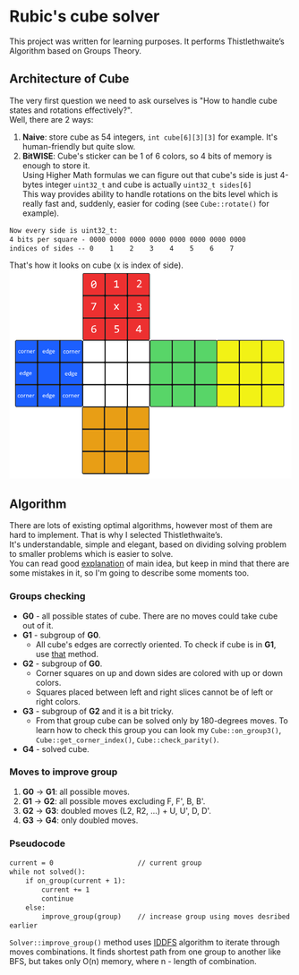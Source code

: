 # Rubic's cube solver

This project was written for learning purposes. It performs Thistlethwaite’s Algorithm based on Groups Theory.

## Architecture of Cube

The very first question we need to ask ourselves is "How to handle cube states and rotations effectively?".\
Well, there are 2 ways:
1. **Naive**: store cube as 54 integers, `int cube[6][3][3]` for example. It's human-friendly but quite slow.
2. **BitWISE**: Cube's sticker can be 1 of 6 colors, so 4 bits of memory is enough to store it. \
Using Higher Math formulas we can figure out that cube's side is just 4-bytes integer `uint32_t` and cube is actually `uint32_t sides[6]`\
This way provides ability to handle rotations on the bits level which is really fast and, suddenly, easier for coding (see `Cube::rotate()` for example).

```
Now every side is uint32_t:
4 bits per square - 0000 0000 0000 0000 0000 0000 0000 0000
indices of sides -- 0    1    2    3    4    5    6    7    
```

That's how it looks on cube (x is index of side).
![Flat view](https://github.com/thermo911/RubicsCubeSolver/blob/master/images/cube.png)

## Algorithm

There are lots of existing optimal algorithms, however most of them are hard to implement. That is why I selected Thistlethwaite’s. \
It's understandable, simple and elegant, based on dividing solving problem to smaller problems which is easier to solve.  \
You can read good [explanation](https://medium.com/@benjamin.botto/implementing-an-optimal-rubiks-cube-solver-using-korf-s-algorithm-bf750b332cf9) of main idea, but
keep in mind that there are some mistakes in it, so I'm going to describe some moments too.

### Groups checking
* **G0** - all possible states of cube. There are no moves could take cube out of it.  
* **G1** - subgroup of **G0**.
  * All cube's edges are correctly oriented. 
To check if cube is in **G1**, use [that](http://cube.rider.biz/zz.php?p=eoline) method.
* **G2** - subgroup of **G0**.
  * Corner squares on up and down sides are colored with up or down colors.
  * Squares placed between left and right slices cannot be of left or right colors.
* **G3** - subgroup of **G2** and it is a bit tricky.
  * From that group cube can be solved only by 180-degrees moves.
To learn how to check this group you can look my `Cube::on_group3()`, `Cube::get_corner_index()`, `Cube::check_parity()`.
* **G4** - solved cube.

### Moves to improve group
1. **G0** -> **G1**: all possible moves.
2. **G1** -> **G2**: all possible moves excluding F, F', B, B'.
3. **G2** -> **G3**: doubled moves (L2, R2, ...) + U, U', D, D'.
4. **G3** -> **G4**: only doubled moves.

### Pseudocode
```
current = 0                     // current group
while not solved():
    if on_group(current + 1):
        current += 1
        continue
    else:
        improve_group(group)    // increase group using moves desribed earlier 
```
`Solver::improve_group()` method uses [IDDFS](https://en.wikipedia.org/wiki/Iterative_deepening_depth-first_search#:~:text=In%20computer%20science%2C%20iterative%20deepening,until%20the%20goal%20is%20found) algorithm to iterate through moves combinations. 
It finds shortest path from one group to another like BFS, but takes only O(n) memory, where n - length of combination.
